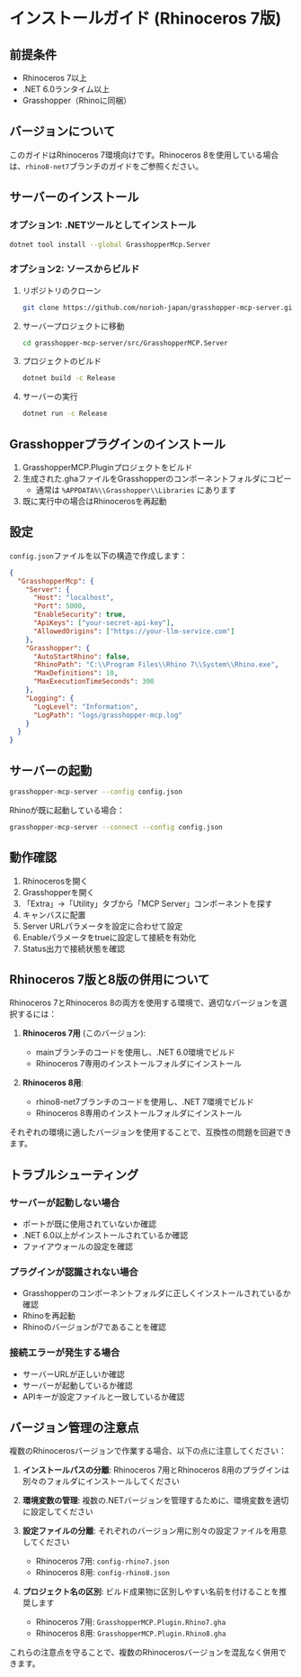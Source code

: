 # インストールガイド (Rhinoceros 7版)

## 前提条件

- Rhinoceros 7以上
- .NET 6.0ランタイム以上
- Grasshopper（Rhinoに同梱）

## バージョンについて

このガイドはRhinoceros 7環境向けです。Rhinoceros 8を使用している場合は、`rhino8-net7`ブランチのガイドをご参照ください。

## サーバーのインストール

### オプション1: .NETツールとしてインストール

```bash
dotnet tool install --global GrasshopperMcp.Server
```

### オプション2: ソースからビルド

1. リポジトリのクローン
   ```bash
   git clone https://github.com/norioh-japan/grasshopper-mcp-server.git
   ```

2. サーバープロジェクトに移動
   ```bash
   cd grasshopper-mcp-server/src/GrasshopperMCP.Server
   ```

3. プロジェクトのビルド
   ```bash
   dotnet build -c Release
   ```

4. サーバーの実行
   ```bash
   dotnet run -c Release
   ```

## Grasshopperプラグインのインストール

1. GrasshopperMCP.Pluginプロジェクトをビルド
2. 生成された.ghaファイルをGrasshopperのコンポーネントフォルダにコピー
   - 通常は `%APPDATA%\\Grasshopper\\Libraries` にあります
3. 既に実行中の場合はRhinocerosを再起動

## 設定

`config.json`ファイルを以下の構造で作成します：

```json
{
  "GrasshopperMcp": {
    "Server": {
      "Host": "localhost",
      "Port": 5000,
      "EnableSecurity": true,
      "ApiKeys": ["your-secret-api-key"],
      "AllowedOrigins": ["https://your-llm-service.com"]
    },
    "Grasshopper": {
      "AutoStartRhino": false,
      "RhinoPath": "C:\\Program Files\\Rhino 7\\System\\Rhino.exe",
      "MaxDefinitions": 10,
      "MaxExecutionTimeSeconds": 300
    },
    "Logging": {
      "LogLevel": "Information",
      "LogPath": "logs/grasshopper-mcp.log"
    }
  }
}
```

## サーバーの起動

```bash
grasshopper-mcp-server --config config.json
```

Rhinoが既に起動している場合：

```bash
grasshopper-mcp-server --connect --config config.json
```

## 動作確認

1. Rhinocerosを開く
2. Grasshopperを開く
3. 「Extra」→「Utility」タブから「MCP Server」コンポーネントを探す
4. キャンバスに配置
5. Server URLパラメータを設定に合わせて設定
6. Enableパラメータをtrueに設定して接続を有効化
7. Status出力で接続状態を確認

## Rhinoceros 7版と8版の併用について

Rhinoceros 7とRhinoceros 8の両方を使用する環境で、適切なバージョンを選択するには：

1. **Rhinoceros 7用** (このバージョン): 
   - mainブランチのコードを使用し、.NET 6.0環境でビルド
   - Rhinoceros 7専用のインストールフォルダにインストール

2. **Rhinoceros 8用**:
   - rhino8-net7ブランチのコードを使用し、.NET 7環境でビルド
   - Rhinoceros 8専用のインストールフォルダにインストール

それぞれの環境に適したバージョンを使用することで、互換性の問題を回避できます。

## トラブルシューティング

### サーバーが起動しない場合
- ポートが既に使用されていないか確認
- .NET 6.0以上がインストールされているか確認
- ファイアウォールの設定を確認

### プラグインが認識されない場合
- Grasshopperのコンポーネントフォルダに正しくインストールされているか確認
- Rhinoを再起動
- Rhinoのバージョンが7であることを確認

### 接続エラーが発生する場合
- サーバーURLが正しいか確認
- サーバーが起動しているか確認
- APIキーが設定ファイルと一致しているか確認

## バージョン管理の注意点

複数のRhinocerosバージョンで作業する場合、以下の点に注意してください：

1. **インストールパスの分離**: Rhinoceros 7用とRhinoceros 8用のプラグインは別々のフォルダにインストールしてください

2. **環境変数の管理**: 複数の.NETバージョンを管理するために、環境変数を適切に設定してください

3. **設定ファイルの分離**: それぞれのバージョン用に別々の設定ファイルを用意してください
   - Rhinoceros 7用: `config-rhino7.json`
   - Rhinoceros 8用: `config-rhino8.json`

4. **プロジェクト名の区別**: ビルド成果物に区別しやすい名前を付けることを推奨します
   - Rhinoceros 7用: `GrasshopperMCP.Plugin.Rhino7.gha`
   - Rhinoceros 8用: `GrasshopperMCP.Plugin.Rhino8.gha`

これらの注意点を守ることで、複数のRhinocerosバージョンを混乱なく併用できます。
